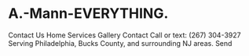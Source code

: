 # A.-Mann-EVERYTHING.
Contact Us
Home Services Gallery Contact
Call or text: (267) 304-3927
Serving Philadelphia, Bucks County, and surrounding NJ areas.
Send
